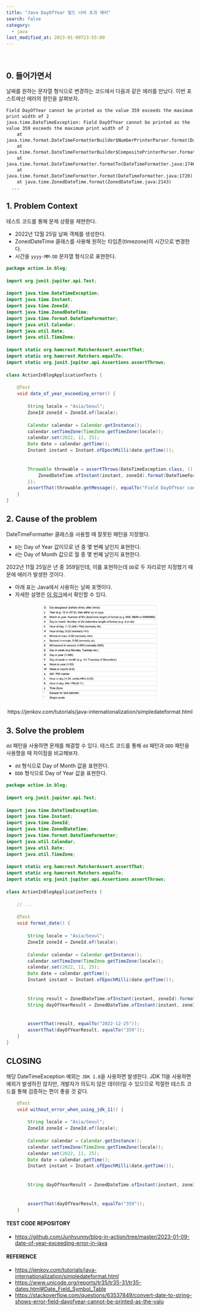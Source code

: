 ```yaml
---
title: "Java DayOfYear 필드 너비 초과 에러"
search: false
category:
  - java
last_modified_at: 2023-01-09T23:55:00
---
```


<br/>

## 0. 들어가면서

날짜를 원하는 문자열 형식으로 변경하는 코드에서 다음과 같은 에러를 만났다. 이번 포스트에선 에러의 원인을 살펴보자. 

```
Field DayOfYear cannot be printed as the value 359 exceeds the maximum print width of 2
java.time.DateTimeException: Field DayOfYear cannot be printed as the value 359 exceeds the maximum print width of 2
    at java.time.format.DateTimeFormatterBuilder$NumberPrinterParser.format(DateTimeFormatterBuilder.java:2559)
    at java.time.format.DateTimeFormatterBuilder$CompositePrinterParser.format(DateTimeFormatterBuilder.java:2190)
    at java.time.format.DateTimeFormatter.formatTo(DateTimeFormatter.java:1746)
    at java.time.format.DateTimeFormatter.format(DateTimeFormatter.java:1720)
    at java.time.ZonedDateTime.format(ZonedDateTime.java:2143)
  ...
```

## 1. Problem Context

테스트 코드를 통해 문제 상황을 재현한다.

- 2022년 12월 25일 날짜 객체를 생성한다. 
- ZonedDateTime 클래스를 사용해 원하는 타임존(timezone)의 시간으로 변경한다. 
- 시간을 `yyyy-MM-DD` 문자열 형식으로 표현한다.

```java
package action.in.blog;

import org.junit.jupiter.api.Test;

import java.time.DateTimeException;
import java.time.Instant;
import java.time.ZoneId;
import java.time.ZonedDateTime;
import java.time.format.DateTimeFormatter;
import java.util.Calendar;
import java.util.Date;
import java.util.TimeZone;

import static org.hamcrest.MatcherAssert.assertThat;
import static org.hamcrest.Matchers.equalTo;
import static org.junit.jupiter.api.Assertions.assertThrows;

class ActionInBlogApplicationTests {

    @Test
    void date_of_year_exceeding_error() {

        String locale = "Asia/Seoul";
        ZoneId zoneId = ZoneId.of(locale);

        Calendar calendar = Calendar.getInstance();
        calendar.setTimeZone(TimeZone.getTimeZone(locale));
        calendar.set(2022, 11, 25);
        Date date = calendar.getTime();
        Instant instant = Instant.ofEpochMilli(date.getTime());


        Throwable throwable = assertThrows(DateTimeException.class, () -> {
            ZonedDateTime.ofInstant(instant, zoneId).format(DateTimeFormatter.ofPattern("yyyy-MM-DD"));
        });
        assertThat(throwable.getMessage(), equalTo("Field DayOfYear cannot be printed as the value 359 exceeds the maximum print width of 2"));
    }
}
```

## 2. Cause of the problem

DateTimeFormatter 클래스을 사용할 때 잘못된 패턴을 지정했다.

- `D`는 Day of Year 값이므로 년 중 몇 번째 날인지 표현한다.
- `d`는 Day of Month 값으로 월 중 몇 번째 날인지 표현한다.

2022년 11월 25일은 년 중 359일인데, 이를 표현하는데 `DD`로 두 자리로만 지정했기 때문에 에러가 발생한 것이다. 

- 아래 표는 Java에서 사용하는 날짜 포맷이다.
- 자세한 설명은 [이 링크][date-time-symbol-table-link]에서 확인할 수 있다. 

<p align="center">
  <img src="/images/posts/2023/date-of-year-exceeding-error-in-java-01.png" width="65%">
</p>
<center>https://jenkov.com/tutorials/java-internationalization/simpledateformat.html</center>

## 3. Solve the problem

`dd` 패턴을 사용하면 문제를 해결할 수 있다. 테스트 코드를 통해 `dd` 패턴과 `DDD` 패턴을 사용했을 때 차이점을 비교해보자.

- `dd` 형식으로 Day of Month 값을 표현한다.
- `DDD` 형식으로 Day of Year 값을 표현한다. 

```java
package action.in.blog;

import org.junit.jupiter.api.Test;

import java.time.DateTimeException;
import java.time.Instant;
import java.time.ZoneId;
import java.time.ZonedDateTime;
import java.time.format.DateTimeFormatter;
import java.util.Calendar;
import java.util.Date;
import java.util.TimeZone;

import static org.hamcrest.MatcherAssert.assertThat;
import static org.hamcrest.Matchers.equalTo;
import static org.junit.jupiter.api.Assertions.assertThrows;

class ActionInBlogApplicationTests {

    // ...

    @Test
    void format_date() {

        String locale = "Asia/Seoul";
        ZoneId zoneId = ZoneId.of(locale);

        Calendar calendar = Calendar.getInstance();
        calendar.setTimeZone(TimeZone.getTimeZone(locale));
        calendar.set(2022, 11, 25);
        Date date = calendar.getTime();
        Instant instant = Instant.ofEpochMilli(date.getTime());


        String result = ZonedDateTime.ofInstant(instant, zoneId).format(DateTimeFormatter.ofPattern("yyyy-MM-dd"));
        String dayOfYearResult = ZonedDateTime.ofInstant(instant, zoneId).format(DateTimeFormatter.ofPattern("DDD"));


        assertThat(result, equalTo("2022-12-25"));
        assertThat(dayOfYearResult, equalTo("359"));
    }
}
```

## CLOSING

해당 DateTimeException 예외는 `JDK 1.8`을 사용하면 발생한다. JDK 11을 사용하면 예외가 발생하진 않지만, 개발자가 의도치 않은 데이터일 수 있으므로 적절한 테스트 코드를 통해 검증하는 편이 좋을 것 같다. 

```java
    @Test
    void without_error_when_using_jdk_11() {

        String locale = "Asia/Seoul";
        ZoneId zoneId = ZoneId.of(locale);

        Calendar calendar = Calendar.getInstance();
        calendar.setTimeZone(TimeZone.getTimeZone(locale));
        calendar.set(2022, 11, 25);
        Date date = calendar.getTime();
        Instant instant = Instant.ofEpochMilli(date.getTime());


        String dayOfYearResult = ZonedDateTime.ofInstant(instant, zoneId).format(DateTimeFormatter.ofPattern("D"));


        assertThat(dayOfYearResult, equalTo("359"));
    }
```

#### TEST CODE REPOSITORY

- <https://github.com/Junhyunny/blog-in-action/tree/master/2023-01-09-date-of-year-exceeding-error-in-java>

#### REFERENCE

- <https://jenkov.com/tutorials/java-internationalization/simpledateformat.html>
- <https://www.unicode.org/reports/tr35/tr35-31/tr35-dates.html#Date_Field_Symbol_Table>
- <https://stackoverflow.com/questions/63537849/convert-date-to-string-shows-error-field-dayofyear-cannot-be-printed-as-the-valu>

[date-time-symbol-table-link]: https://www.unicode.org/reports/tr35/tr35-31/tr35-dates.html#Date_Field_Symbol_Table
